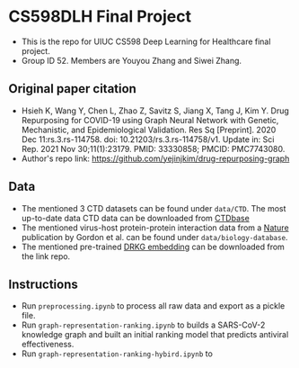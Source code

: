 # CS598DLH Final Project
- This is the repo for UIUC CS598 Deep Learning for Healthcare final project. 
- Group ID 52. Members are Youyou Zhang and Siwei Zhang.

## Original paper citation
- Hsieh K, Wang Y, Chen L, Zhao Z, Savitz S, Jiang X, Tang J, Kim Y. Drug Repurposing for COVID-19 using Graph Neural Network with Genetic, Mechanistic, and Epidemiological Validation. Res Sq [Preprint]. 2020 Dec 11:rs.3.rs-114758. doi: 10.21203/rs.3.rs-114758/v1. Update in: Sci Rep. 2021 Nov 30;11(1):23179. PMID: 33330858; PMCID: PMC7743080.
- Author's repo link: https://github.com/yejinjkim/drug-repurposing-graph 

## Data
- The mentioned 3 CTD datasets can be found under `data/CTD`. The most up-to-date data CTD data can be downloaded from [CTDbase](http://ctdbase.org/detail.go?type=disease&acc=MESH%3AD000086382)
- The mentioned virus-host protein-protein interaction data from a [Nature](https://www.nature.com/articles/s41586-020-2286-9#Sec36) publication by Gordon et al. can be found under `data/biology-database`.
- The mentioned pre-trained [DRKG embedding](https://github.com/gnn4dr/DRKG) can be downloaded from the link repo.

## Instructions
- Run `preprocessing.ipynb` to process all raw data and export as a pickle file.
- Run `graph-representation-ranking.ipynb` to builds a SARS-CoV-2 knowledge graph and built an initial ranking model that predicts antiviral effectiveness.
- Run `graph-representation-ranking-hybird.ipynb` to 
